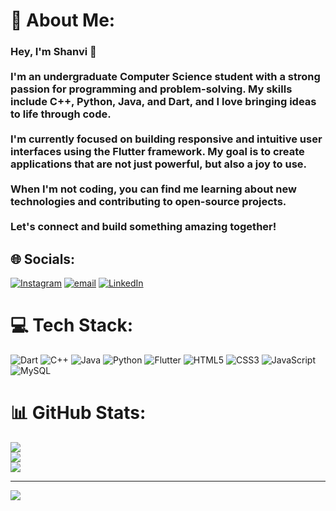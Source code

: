 # 💫 About Me:
### Hey, I'm Shanvi 👋<br><br>I'm an undergraduate Computer Science student with a strong passion for programming and problem-solving. My skills include C++, Python, Java, and Dart, and I love bringing ideas to life through code.<br><br>I'm currently focused on building responsive and intuitive user interfaces using the Flutter framework. My goal is to create applications that are not just powerful, but also a joy to use.<br><br>When I'm not coding, you can find me learning about new technologies and contributing to open-source projects.<br><br>Let's connect and build something amazing together!


## 🌐 Socials:
[![Instagram](https://img.shields.io/badge/Instagram-%23E4405F.svg?logo=Instagram&logoColor=white)](https://instagram.com/_shanvi2430_) [![email](https://img.shields.io/badge/Email-D14836?logo=gmail&logoColor=white)](mailto:shanviofficial2202@gmail.com) [![LinkedIn](https://img.shields.io/badge/LinkedIn-%23E4405F.svg?logo=LinkedIn&logoColor=white)](https://www.linkedin.com/in/shanvi-agnihotri-8543aa25a/)

# 💻 Tech Stack:
![Dart](https://img.shields.io/badge/dart-%230175C2.svg?style=for-the-badge&logo=dart&logoColor=white) ![C++](https://img.shields.io/badge/c++-%2300599C.svg?style=for-the-badge&logo=c%2B%2B&logoColor=white) ![Java](https://img.shields.io/badge/java-%23ED8B00.svg?style=for-the-badge&logo=openjdk&logoColor=white) ![Python](https://img.shields.io/badge/python-3670A0?style=for-the-badge&logo=python&logoColor=ffdd54) ![Flutter](https://img.shields.io/badge/Flutter-%2302569B.svg?style=for-the-badge&logo=Flutter&logoColor=white) ![HTML5](https://img.shields.io/badge/html5-%23E34F26.svg?style=for-the-badge&logo=html5&logoColor=white) ![CSS3](https://img.shields.io/badge/css3-%231572B6.svg?style=for-the-badge&logo=css3&logoColor=white) ![JavaScript](https://img.shields.io/badge/javascript-%23323330.svg?style=for-the-badge&logo=javascript&logoColor=%23F7DF1E) ![MySQL](https://img.shields.io/badge/mysql-4479A1.svg?style=for-the-badge&logo=mysql&logoColor=white)
# 📊 GitHub Stats:
![](https://github-readme-stats.vercel.app/api?username=Shanvi1228&theme=dark&hide_border=false&include_all_commits=false&count_private=false)<br/>
![](https://nirzak-streak-stats.vercel.app/?user=Shanvi1228&theme=dark&hide_border=false)<br/>
![](https://github-readme-stats.vercel.app/api/top-langs/?username=Shanvi1228&theme=dark&hide_border=false&include_all_commits=false&count_private=false&layout=compact)

---
[![](https://visitcount.itsvg.in/api?id=Shanvi1228&icon=0&color=13)](https://visitcount.itsvg.in)

<!-- Proudly created with GPRM ( https://gprm.itsvg.in ) -->
